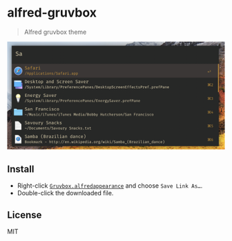 # alfred-gruvbox
>Alfred gruvbox theme

![](screenshot.png)

## Install
- Right-click [`Gruvbox.alfredappearance`](https://github.com/kaffeeh/alfred-gruvbox/raw/master/Gruvbox.alfredappearance) and choose `Save Link As…`.
- Double-click the downloaded file.

## License

MIT

